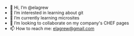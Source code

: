 - 👋 Hi, I’m @elagrew
- 👀 I’m interested in learning about git
- 🌱 I’m currently learning microsites
- 💞️ I’m looking to collaborate on my company's CHEF pages
- 📫 How to reach me: elagrew@gmail.com

<!---
elagrew/elagrew is a ✨ special ✨ repository because its `README.md` (this file) appears on your GitHub profile.
You can click the Preview link to take a look at your changes.
--->
